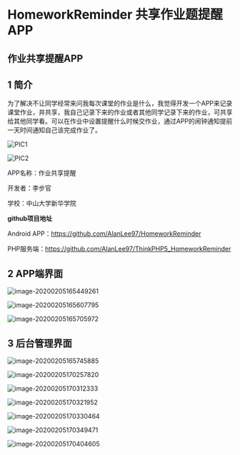 # HomeworkReminder 共享作业题提醒APP

## 作业共享提醒APP

## 1 简介
为了解决不让同学经常来问我每次课堂的作业是什么，我觉得开发一个APP来记录课堂作业，并共享，我自己记录下来的作业或者其他同学记录下来的作业，可共享给其他同学看。可以在作业中设置提醒什么时候交作业，通过APP的闹钟通知提前一天时间通知自己该完成作业了。

![PIC1](https://alanlee-image-bed.oss-cn-shenzhen.aliyuncs.com/note_images/20200205161719-993635.png)

![PIC2](https://alanlee-image-bed.oss-cn-shenzhen.aliyuncs.com/note_images/PIC2.png)



APP名称：作业共享提醒

开发者：李步官

学校：中山大学新华学院

**github项目地址**

Android APP：https://github.com/AlanLee97/HomeworkReminder

PHP服务端：https://github.com/AlanLee97/ThinkPHP5_HomeworkReminder

## 2 APP端界面

![image-20200205165449261](https://alanlee-image-bed.oss-cn-shenzhen.aliyuncs.com/note_images/20200205165452-709421.png)

![image-20200205165607795](https://alanlee-image-bed.oss-cn-shenzhen.aliyuncs.com/note_images/20200205165608-923620.png)

![image-20200205165705972](https://alanlee-image-bed.oss-cn-shenzhen.aliyuncs.com/note_images/20200205165707-195465.png)

## 3 后台管理界面

![image-20200205165745885](https://alanlee-image-bed.oss-cn-shenzhen.aliyuncs.com/note_images/20200205165747-672852.png)

![image-20200205170257820](https://alanlee-image-bed.oss-cn-shenzhen.aliyuncs.com/note_images/20200205170301-745753.png)

![image-20200205170312333](https://alanlee-image-bed.oss-cn-shenzhen.aliyuncs.com/note_images/20200205170312-78081.png)

![image-20200205170321952](https://alanlee-image-bed.oss-cn-shenzhen.aliyuncs.com/note_images/20200205170322-359074.png)

![image-20200205170330464](https://alanlee-image-bed.oss-cn-shenzhen.aliyuncs.com/note_images/20200205170330-194408.png)

![image-20200205170349471](https://alanlee-image-bed.oss-cn-shenzhen.aliyuncs.com/note_images/20200205170403-658107.png)

![image-20200205170404605](https://alanlee-image-bed.oss-cn-shenzhen.aliyuncs.com/note_images/20200205170406-254913.png)